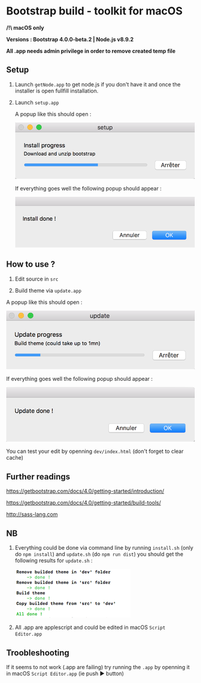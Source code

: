 # Bootstrap build - toolkit for macOS

**/!\ macOS only**

**Versions : Bootstrap 4.0.0-beta.2 | Node.js v8.9.2**

**All .app needs admin privilege in order to remove created temp file**

## Setup

1. Launch `getNode.app` to get node.js if you don't have it and once the installer is open fullfill installation.

2. Launch `setup.app`

   A popup like this should open :

   ![](screenshots/install.png)

   If everything goes well the following popup should appear :

   ![](screenshots/res2.png)

## How to use ?

1. Edit source in `src`

2. Build theme via `update.app`

A popup like this should open :

![](screenshots/updt.png)

If everything goes well the following popup should appear :

![](screenshots/res.png)

You can test your edit by openning  `dev/index.html` (don't forget to clear cache)

## Further readings

https://getbootstrap.com/docs/4.0/getting-started/introduction/

https://getbootstrap.com/docs/4.0/getting-started/build-tools/

http://sass-lang.com

## NB 
1. Everything could be done via command line by running `install.sh` (only do `npm install`) and `update.sh` (do `npm run dist`) you should get the following results for `update.sh` :

   ![](screenshots/install-cli.png)

2. All .app are applescript and could be edited in macOS `Script Editor.app`

## Troobleshooting

If it seems to not work (.app are failing) try running the `.app` by openning it in macOS `Script Editor.app` (ie push ▶ button)